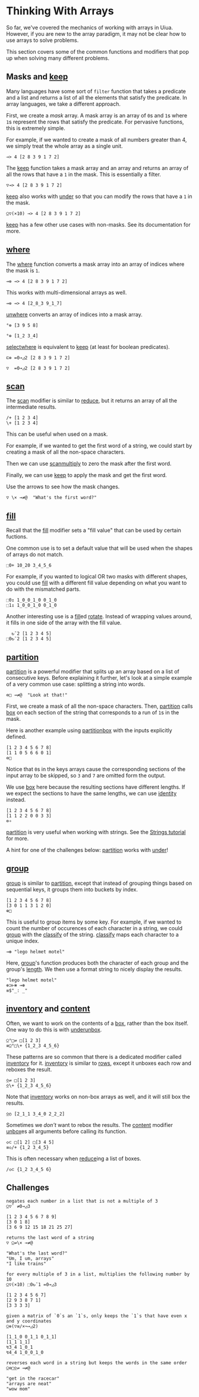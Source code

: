 # Thinking With Arrays

So far, we've covered the mechanics of working with arrays in Uiua. However, if you are new to the array paradigm, it may not be clear how to use arrays to solve problems. 

This section covers some of the common functions and modifiers that pop up when solving many different problems.

## Masks and [keep]()

Many languages have some sort of `filter` function that takes a predicate and a list and returns a list of all the elements that satisfy the predicate. In array languages, we take a different approach.

First, we create a *mask* array. A mask array is an array of `0`s and `1`s where `1`s represent the rows that satisfy the predicate. For pervasive functions, this is extremely simple.

For example, if we wanted to create a mask of all numbers greater than 4, we simply treat the whole array as a single unit.

```uiua
⊸> 4 [2 8 3 9 1 7 2]
```

The [keep]() function takes a mask array and an array and returns an array of all the rows that have a `1` in the mask. This is essentially a filter.

```uiua
▽⊸> 4 [2 8 3 9 1 7 2]
```

[keep]() also works with [under]() so that you can modify the rows that have a `1` in the mask.

```uiua
⍜▽(×10) ⊸> 4 [2 8 3 9 1 7 2]
```

[keep]() has a few other use cases with non-masks. See its documentation for more.

## [where]()

The [where]() function converts a mask array into an array of indices where the mask is `1`.

```uiua
⊸⊚ ⊸> 4 [2 8 3 9 1 7 2]
```

This works with multi-dimensional arrays as well.

```uiua
⊸⊚ ⊸> 4 [2_8_3 9_1_7]
```

[un]()[where]() converts an array of indices into a mask array.

```uiua
°⊚ [3 9 5 8]
```
```uiua
°⊚ [1_2 3_4]
```

[select]()[where]() is equivalent to [keep]() (at least for boolean predicates).

```uiua
⊏⊚ =0⊸◿2 [2 8 3 9 1 7 2]
```
```uiua
▽  =0⊸◿2 [2 8 3 9 1 7 2]
```

## [scan]()

The [scan]() modifier is similar to [reduce](), but it returns an array of all the intermediate results.

```uiua
/+ [1 2 3 4]
\+ [1 2 3 4]
```

This can be useful when used on a mask.

For example, if we wanted to get the first word of a string, we could start by creating a mask of all the non-space characters.

Then we can use [scan]()[multiply]() to zero the mask after the first word.

Finally, we can use [keep]() to apply the mask and get the first word.

Use the arrows to see how the mask changes.

```uiua
▽ \× ⊸≠@  "What's the first word?"
```

## [fill]()

Recall that the [fill]() modifier sets a "fill value" that can be used by certain fuctions.

One common use is to set a default value that will be used when the shapes of arrays do not match.

```uiua
⬚0+ 10_20 3_4_5_6
```

For example, if you wanted to logical OR two masks with different shapes, you could use [fill]() with a different fill value depending on what you want to do with the mismatched parts.

```uiua
⬚0↥ 1_0_0_1_0 0_1_0
⬚1↥ 1_0_0_1_0 0_1_0
```

Another interesting use is a [fill]()ed [rotate](). Instead of wrapping values around, it fills in one side of the array with the fill value.

```uiua
  ↻¯2 [1 2 3 4 5]
⬚0↻¯2 [1 2 3 4 5]
```

## [partition]()

[partition]() is a powerful modifier that splits up an array based on a list of consecutive keys. Before explaining it further, let's look at a simple example of a very common use case: splitting a string into words.

```uiua
⊜□ ⊸≠@  "Look at that!"
```

First, we create a mask of all the non-space characters. Then, [partition]() calls [box]() on each section of the string that corresponds to a run of `1`s in the mask.

Here is another example using [partition]()[box]() with the inputs explicitly defined.

```uiua
[1 2 3 4 5 6 7 8]
[1 1 0 5 6 6 0 1]
⊜□
```

Notice that `0`s in the keys arrays cause the corresponding sections of the input array to be skipped, so `3` and `7` are omitted form the output.

We use [box]() here because the resulting sections have different lengths. If we expect the sections to have the same lengths, we can use [identity]() instead.

```uiua
[1 2 3 4 5 6 7 8]
[1 1 2 2 0 0 3 3]
⊜∘
```

[partition]() is very useful when working with strings. See the [Strings tutorial](/tutorial/strings) for more.

A hint for one of the challenges below: [partition]() works with [under]()!

## [group]()

[group]() is similar to [partition](), except that instead of grouping things based on sequential keys, it groups them into buckets by index.

```uiua
[1 2 3 4 5 6 7 8]
[3 0 1 1 3 1 2 0]
⊕□
```

This is useful to group items by some key. For example, if we wanted to count the number of occurences of each character in a string, we could [group]() with the [classify]() of the string. [classify]() maps each character to a unique index.

```uiua
⊸⊛ "lego helmet motel"
```

Here, [group]()'s function produces both the character of each group and the group's [length](). We then use a format string to nicely display the results.

```uiua
"lego helmet motel"
⊕⊃⊢⧻ ⊸⊛
≡$"_: _"
```

## [inventory]() and [content]()

Often, we want to work on the contents of a [box](), rather than the box itself. One way to do this is with [under]()[un]()[box]().

```uiua
⍜°□⇌ □[1 2 3]
≡⍜°□\+ {1_2_3 4_5_6}
```

These patterns are so common that there is a dedicated modifier called [inventory]() for it. [inventory]() is similar to [rows](), except it unboxes each row and reboxes the result.

```uiua
⍚⇌ □[1 2 3]
⍚\+ {1_2_3 4_5_6}
```

Note that [inventory]() works on non-box arrays as well, and it will still box the results.

```uiua
⍚◴ [2_1_1 3_4_0 2_2_2]
```

Sometimes we *don't* want to rebox the results. The [content]() modifier [un]()[box]()es all arguments before calling its function.

```uiua
◇⊂ □[1 2] □[3 4 5]
≡◇/+ {1_2 3_4_5}
```

This is often necessary when [reduce]()ing a list of boxes.

```uiua
/◇⊂ {1_2 3_4_5 6}
```

## Challenges

```challenge
negates each number in a list that is not a multiple of 3
⍜▽¯ ≠0⊸◿3

[1 2 3 4 5 6 7 8 9]
[3 0 1 8]
[3 6 9 12 15 18 21 25 27]
```

```challenge
returns the last word of a string
▽ ⍜⇌\× ⊸≠@ 

"What's the last word?"
"Um, I um, arrays"
"I like trains"
```

```challenge
for every multiple of 3 in a list, multiplies the following number by 10
⍜▽(×10) ⬚0↻¯1 =0⊸◿3

[1 2 3 4 5 6 7]
[2 9 3 8 7 1]
[3 3 3 3]
```

```challenge
given a matrix of `0`s an `1`s, only keeps the `1`s that have even x and y coordinates
⍜⊚(▽≡/×¬⊸◿2)

[1_1_0 0_1_1 0_1_1]
[1_1 1_1]
↯3_4 1_0_1
↯4_4 1_0_0_1_0
```

```challenge
reverses each word in a string but keeps the words in the same order
⍜⊜□⍚⇌ ⊸≠@ 

"get in the racecar"
"arrays are neat"
"wow mom"
```